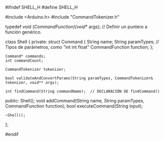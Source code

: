 #ifndef SHELL_H
#define SHELL_H

#include <Arduino.h>
#include "CommandTokenizer.h"

typedef void (*CommandFunction)(void** args);  // Definir un puntero a función genérico.

class Shell {
private:
    struct Command {
        String name;
        String paramTypes;   // Tipos de parámetros, como "int int float"
        CommandFunction function;
    };

    Command* commands;
    int commandCount;

    CommandTokenizer tokenizer;

    bool validateAndConvertParams(String paramTypes, CommandTokenizer& tokenizer, void** args);
    
    int findCommand(String commandName);  // DECLARACIÓN DE findCommand()

public:
    Shell();
    void addCommand(String name, String paramTypes, CommandFunction function);
    bool executeCommand(String input);

    ~Shell();
};

#endif
